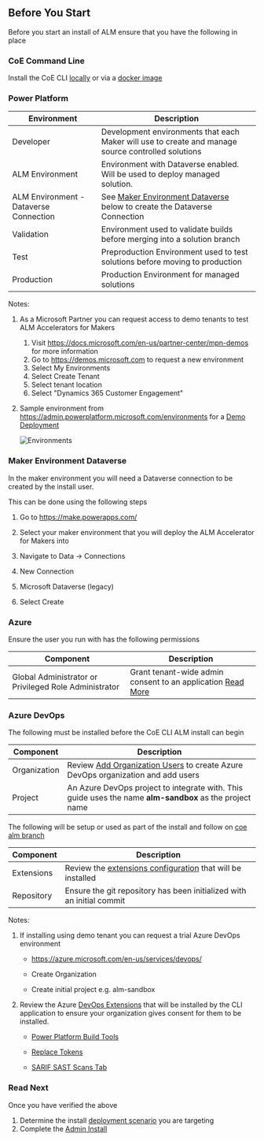## Before You Start

Before you start an install of ALM ensure that you have the following in place

### CoE Command Line

Install the CoE CLI [locally](../install.md#local-install) or via a [docker image](../install.md#docker-install)

### Power Platform

Environment | Description
----------- | -------------
Developer | Development environments that each Maker will use to create and manage source controlled solutions
ALM Environment | Environment with Dataverse enabled. Will be used to deploy managed solution.
ALM Environment - Dataverse Connection | See [Maker Environment Dataverse](#maker-environment-dataverse) below to create the Dataverse Connection
Validation | Environment used to validate builds before merging into a solution branch              |
Test | Preproduction Environment used to test solutions before moving to production          |
Production | Production Environment for managed solutions                                          |

Notes:

1. As a Microsoft Partner you can request access to demo tenants to test ALM Accelerators for Makers
   1) Visit https://docs.microsoft.com/en-us/partner-center/mpn-demos for more information
   2) Go to https://demos.microsoft.com to request a new environment
   3) Select My Environments
   4) Select Create Tenant
   5) Select tenant location
   6) Select "Dynamics 365 Customer Engagement"
1. Sample environment from https://admin.powerplatform.microsoft.com/environments for a [Demo Deployment](./scenarios/tenant-deployments.md#demonstration-deployment)

   ![Environments](../images/environments.jpg)

### Maker Environment Dataverse

In the maker environment you will need a Dataverse connection to be created by the install user.

This can be done using the following steps
1. Go to https://make.powerapps.com/

1. Select your maker environment that you will deploy the ALM Accelerator for Makers into

1. Navigate to Data -> Connections

1. New Connection

1. Microsoft Dataverse (legacy)

1. Select Create

### Azure

Ensure the user you run with has the following permissions

Component | Description
--------- | ----------
Global Administrator or Privileged Role Administrator|Grant tenant-wide admin consent to an application [Read More](https://docs.microsoft.com/en-us/azure/active-directory/manage-apps/grant-admin-consent)

### Azure DevOps

The following must be installed before the CoE CLI ALM install can begin

Component | Description
--------- | ----------
Organization | Review [Add Organization Users](https://docs.microsoft.com/en-us/azure/devops/organizations/accounts/add-organization-users?view=azure-devops) to create Azure DevOps organization and add users 
Project | An Azure DevOps project to integrate with. This guide uses the name **alm-sandbox** as the project name

The following will be setup or used as part of the install and follow on [coe alm branch](../help/alm/branch.md)

Component | Description
--------- | ----------
Extensions | Review the [extensions configuration](../../config/AzureDevOpsExtensionsDetails.json) that will be installed
Repository | Ensure the git repository has been initialized with an initial commit

Notes:
1. If installing using demo tenant you can request a trial Azure DevOps environment
   - https://azure.microsoft.com/en-us/services/devops/

   - Create Organization

   - Create initial project e.g. alm-sandbox

1. Review the Azure [DevOps Extensions](../../config/AzureDevOpsExtensionsDetails.json) that will be installed by the CLI application to ensure your organization gives consent for them to be installed. 
   - [Power Platform Build Tools](https://marketplace.visualstudio.com/items?itemName=microsoft-IsvExpTools.PowerPlatform-BuildTools)

   - [Replace Tokens](https://marketplace.visualstudio.com/items?itemName=qetza.replacetokens)
  
   - [SARIF SAST Scans Tab](https://marketplace.visualstudio.com/items?itemName=sariftools.scans)

### Read Next

Once you have verified the above

1. Determine the install [deployment scenario](./scenarios/readme.md) you are targeting
1. Complete the [Admin Install](./admin-install.md)

